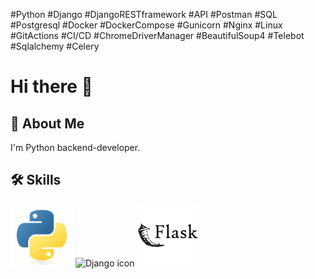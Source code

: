 #Python #Django #DjangoRESTframework #API #Postman #SQL #Postgresql #Docker #DockerCompose 
#Gunicorn #Nginx #Linux #GitActions #CI/CD #ChromeDriverManager #BeautifulSoup4 #Telebot #Sqlalchemy
#Celery

# Hi there 👋

## 🚀 About Me
I'm Python backend-developer.

## 🛠 Skills
<img src="https://github.com/devicons/devicon/blob/master/icons/python/python-original.svg" alt="Python icon" width="100" height="100"> <img scr="https://github.com/devicons/devicon/blob/master/icons/django/django-plain-wordmark.svg" alt="Django icon" width="100" height="100"> <img src="https://github.com/devicons/devicon/blob/master/icons/flask/flask-original-wordmark.svg" alt="Flask icon" width="100" height="100">
